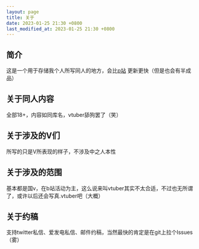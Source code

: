 ```yaml
---
layout: page
title: 关于
date: 2023-01-25 21:30 +0800
last_modified_at: 2023-01-25 21:30 +0800
---
```

## 简介
这是一个用于存储我个人所写同人的地方，会比[p站](https://www.pixiv.net/users/14625106) 更新更快（但是也会有半成品）

## 关于同人内容
全部18+，内容如同库名，vtuber舔狗罢了（笑）

## 关于涉及的V们
所写的只是V所表现的样子，不涉及中之人本性

## 关于涉及的范围
基本都是国v，在b站活动为主，这么说来叫vtuber其实不太合适，不过也无所谓了，或许以后还会写真.vtuber吧（大概）

## 关于约稿
支持twitter私信、爱发电私信、邮件约稿，当然最快的肯定是在git上拉个Issues（雾）